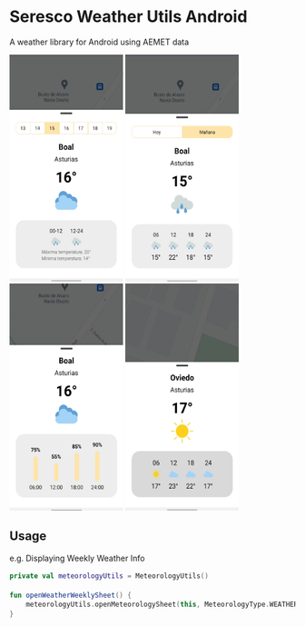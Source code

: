 Seresco Weather Utils Android
=======

A weather library for Android using AEMET data

<p float="left">
  <img src="art/img_weather_weekly.jpg" width="200" height="400">
  <img src="art/img_weather_tomorrow.jpg" width="200" height="400">
  <img src="art/img_precipitation.jpg" width="200" height="400">
  <img src="art/img_weather_today.jpg" width="200" height="400">
</p>


Usage
--------

e.g. Displaying Weekly Weather Info

```kotlin
private val meteorologyUtils = MeteorologyUtils()

fun openWeatherWeeklySheet() {
    meteorologyUtils.openMeteorologySheet(this, MeteorologyType.WEATHER_WEEKLY, latitude, longitude, supportFragmentManager)
}
```
